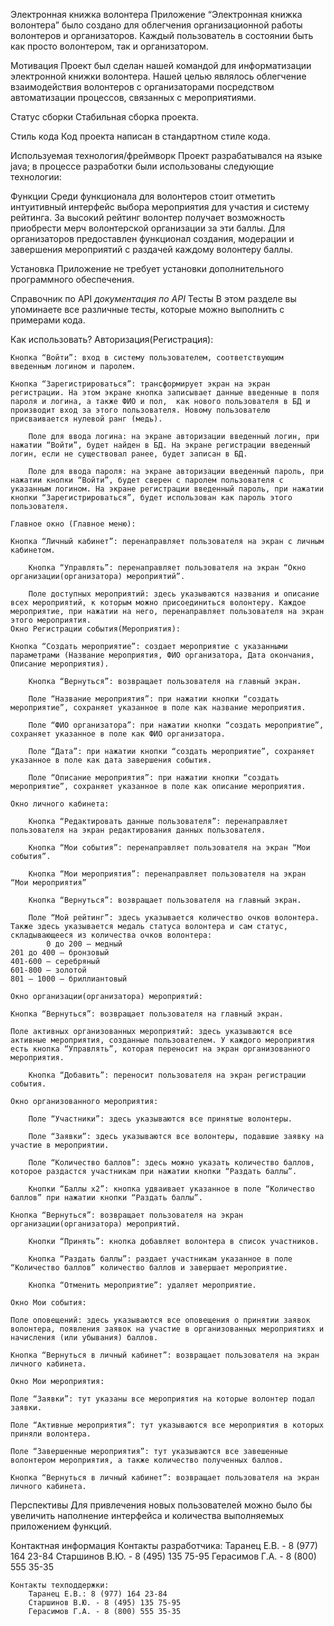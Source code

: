 Электронная книжка волонтера
	Приложение “Электронная книжка волонтера” было создано для облегчения организационной работы волонтеров и организаторов. Каждый пользователь в состоянии быть как просто волонтером, так и организатором.

Мотивация
	Проект был сделан нашей командой для информатизации электронной книжки волонтера. Нашей целью являлось облегчение взаимодействия волонтеров с организаторами посредством автоматизации процессов, связанных с мероприятиями.

Статус сборки
	Стабильная сборка проекта.

Стиль кода
	Код проекта написан в стандартном стиле кода.

Используемая технология/фреймворк
	Проект разрабатывался на языке java; в процессе разработки были использованы следующие технологии: 

Функции
	Среди функционала для волонтеров стоит отметить интуитивный интерфейс выбора мероприятия для участия и систему рейтинга. За высокий рейтинг волонтер получает возможность приобрести мерч волонтерской организации за эти баллы.
	Для организаторов предоставлен функционал создания, модерации и завершения мероприятий с раздачей каждому волонтеру баллы.

Установка
	Приложение не требует установки дополнительного программного обеспечения.

Справочник по API
	*документация по API*
Тесты
	В этом разделе вы упоминаете все различные тесты, которые можно выполнить с примерами кода.

Как использовать?
	Авторизация(Регистрация):

	Кнопка “Войти”: вход в систему пользователем, соответствующим введенным логином и паролем.

	Кнопка “Зарегистрироваться”: трансформирует экран на экран регистрации. На этом экране кнопка записывает данные введенные в поля пароля и логина, а также ФИО и пол,  как нового пользователя в БД и производит вход за этого пользователя. Новому пользователю присваивается нулевой ранг (медь).
				
		Поле для ввода логина: на экране авторизации введенный логин, при нажатии “Войти”, будет найден в БД. На экране регистрации введенный логин, если не существовал ранее, будет записан в БД.

		Поле для ввода пароля: на экране авторизации введенный пароль, при нажатии кнопки “Войти”, будет сверен с паролем пользователя с указанным логином. На экране регистрации введенный пароль, при нажатии кнопки “Зарегистрироваться”, будет использован как пароль этого пользователя.

	Главное окно (Главное меню):

	Кнопка “Личный кабинет”: перенаправляет пользователя на экран с личным кабинетом.

		Кнопка “Управлять”: перенаправляет пользователя на экран “Окно организации(организатора) мероприятий”.

		Поле доступных мероприятий: здесь указываются названия и описание всех мероприятий, к которым можно присоединиться волонтеру. Каждое мероприятие, при нажатии на него, перенаправляет пользователя на экран этого мероприятия.
	Окно Регистрации события(Мероприятия):

	Кнопка “Создать мероприятие”: создает мероприятие с указанными параметрами (Название мероприятия, ФИО организатора, Дата окончания, Описание мероприятия).

		Кнопка “Вернуться”: возвращает пользователя на главный экран.
			
		Поле “Название мероприятия”: при нажатии кнопки “создать мероприятие”, сохраняет указанное в поле как название мероприятия.

		Поле “ФИО организатора”: при нажатии кнопки “создать мероприятие”, сохраняет указанное в поле как ФИО организатора.

		Поле “Дата”: при нажатии кнопки “создать мероприятие”, сохраняет указанное в поле как дата завершения события.

		Поле “Описание мероприятия”: при нажатии кнопки “создать мероприятие”, сохраняет указанное в поле как описание мероприятия.

	Окно личного кабинета:

		Кнопка “Редактировать данные пользователя”: перенаправляет пользователя на экран редактирования данных пользователя.

		Кнопка “Мои события”: перенаправляет пользователя на экран “Мои события”.

		Кнопка “Мои мероприятия”: перенаправляет пользователя на экран “Мои мероприятия”

		Кнопка “Вернуться”: возвращает пользователя на главный экран.

		Поле “Мой рейтинг”: здесь указывается количество очков волонтера. Также здесь указывается медаль статуса волонтера и сам статус, складывающееся из количества очков волонтера:
			0 до 200 – медный
	201 до 400 – бронзовый
	401-600 – серебряный
	601-800 – золотой
	801 – 1000 – бриллиантовый

	Окно организации(организатора) мероприятий:

	Кнопка “Вернуться”: возвращает пользователя на главный экран.

	Поле активных организованных мероприятий: здесь указываются все активные мероприятия, созданные пользователем. У каждого мероприятия есть кнопка “Управлять”, которая переносит на экран организованного мероприятия.

		Кнопка “Добавить”: переносит пользователя на экран регистрации события.

	Окно организованного мероприятия:

		Поле “Участники”: здесь указываются все принятые волонтеры.

		Поле “Заявки”: здесь указываются все волонтеры, подавшие заявку на участие в мероприятии.

		Поле “Количество баллов”: здесь можно указать количество баллов, которое раздастся участникам при нажатии кнопки “Раздать баллы”.

		Кнопки “Баллы x2”: кнопка удваивает указанное в поле “Количество баллов” при нажатии кнопки “Раздать баллы”.

	Кнопка “Вернуться”: возвращает пользователя на экран организации(организатора) мероприятий.

		Кнопки “Принять”: кнопка добавляет волонтера в список участников.

		Кнопка “Раздать баллы”: раздает участникам указанное в поле “Количество баллов” количество баллов и завершает мероприятие.

		Кнопка “Отменить мероприятие”: удаляет мероприятие.

	Окно Мои события:

	Поле оповещений: здесь указываются все оповещения о принятии заявок волонтера, появления заявок на участие в организованных мероприятиях и начисления (или убывания) баллов.

	Кнопка “Вернуться в личный кабинет”: возвращает пользователя на экран личного кабинета.

	Окно Мои мероприятия:

	Поле “Заявки”: тут указаны все мероприятия на которые волонтер подал заявки.

	Поле “Активные мероприятия”: тут указываются все мероприятия в которых приняли волонтера.

	Поле “Завершенные мероприятия”: тут указываются все завешенные волонтером мероприятия, а также количество полученных баллов.

	Кнопка “Вернуться в личный кабинет”: возвращает пользователя на экран личного кабинета.

Перспективы
	Для привлечения новых пользователей можно было бы увеличить наполнение интерфейса и количества выполняемых приложением функций.

Контактная информация
	Контакты разработчика:
		Таранец Е.В. - 8 (977) 164 23-84
		Старшинов В.Ю. - 8 (495) 135 75-95
		Герасимов Г.А. - 8 (800) 555 35-35

	Контакты техподдержки:
		Таранец Е.В.: 8 (977) 164 23-84
		Старшинов В.Ю. - 8 (495) 135 75-95
		Герасимов Г.А. - 8 (800) 555 35-35
